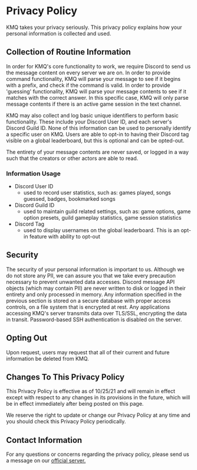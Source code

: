 # Privacy Policy
KMQ takes your privacy seriously. This privacy policy explains how your personal information is collected and used.

## Collection of Routine Information
In order for KMQ's core functionality to work, we require Discord to send us the message content on every server we are on. In order to provide command functionality, KMQ will parse your message to see if it begins with a prefix, and check if the command is valid. In order to provide 'guessing' functionality, KMQ will parse your message contents to see if it matches with the correct answer. In this specific case, KMQ will only parse message contents if there is an active game session in the text channel. 

KMQ may also collect and log basic unique identifiers to perform basic functionality. These include your Discord User ID, and each server's Discord Guild ID. None of this information can be used to personally identify a specific user on KMQ. Users are able to opt-in to having their Discord tag visible on a global leaderboard, but this is optional and can be opted-out. 

The entirety of your message contents are never saved, or logged in a way such that the creators or other actors are able to read. 

### Information Usage
- Discord User ID
    - used to record user statistics, such as: games played, songs guessed, badges, bookmarked songs
- Discord Guild ID
    - used to maintain guild related settings, such as: game options, game option presets, guild gameplay statistics, game session statistics
- Discord Tag
    - used to display usernames on the global leaderboard. This is an opt-in feature with ability to opt-out

## Security
The security of your personal information is important to us. Although we do not store any PII, we can assure you that we take every precaution necessary to prevent unwanted data accesses. Discord message API objects (which may contain PII) are never written to disk or logged in their entirety and only processed in memory. Any information specified in the previous section is stored on a secure database with proper access controls, on a file system that is encrypted at rest. Any applications accessing KMQ's server transmits data over TLS/SSL, encrypting the data in transit. Password-based SSH authentication is disabled on the server.

## Opting Out
Upon request, users may request that all of their current and future information be deleted from KMQ. 

## Changes To This Privacy Policy
This Privacy Policy is effective as of 10/25/21 and will remain in effect except with respect to any changes in its provisions in the future, which will be in effect immediately after being posted on this page.

We reserve the right to update or change our Privacy Policy at any time and you should check this Privacy Policy periodically. 

## Contact Information
For any questions or concerns regarding the privacy policy, please send us a message on our [official server.](https://discord.gg/RCuzwYV)
